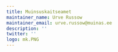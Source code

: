 ```yaml
---
title: Muinsuskaitseamet
maintainer_name: Urve Russow
maintainer_email: urve.russow@muinas.ee
description: '' 
twitter: ''
logo: mk.PNG
---
```

